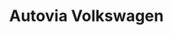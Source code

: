 ---
title: "Autovia Volkswagen"
url: /san-fernando-del-valle-de-catamarca/autovia-volkswagen/
shop: coche
---